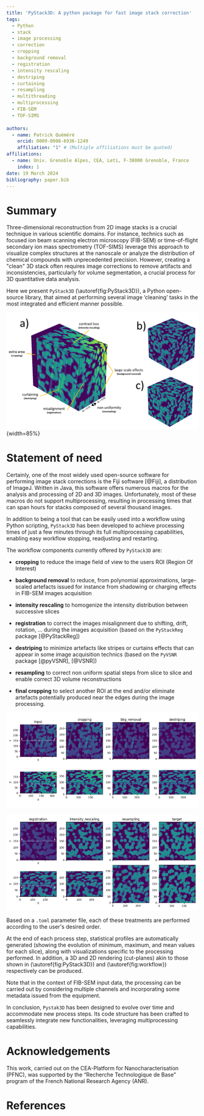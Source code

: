 ```yaml
---
title: 'PyStack3D: A python package for fast image stack correction'
tags:
  - Python
  - stack
  - image processing
  - correction
  - cropping
  - background removal
  - registration
  - intensity rescaling
  - destriping
  - curtaining
  - resampling
  - multithreading
  - multiprocessing
  - FIB-SEM
  - TOF-SIMS

authors:
  - name: Patrick Quéméré
    orcid: 0009-0008-6936-1249
    affiliation: "1" # (Multiple affiliations must be quoted)
affiliations:
  - name: Univ. Grenoble Alpes, CEA, Leti, F-38000 Grenoble, France
    index: 1
date: 19 March 2024
bibliography: paper.bib
---
```


# Summary

Three-dimensional reconstruction from 2D image stacks is a crucial technique in various scientific domains. For instance, technics such as focused ion beam scanning electron microscopy (FIB-SEM) or time-of-flight secondary ion mass spectrometry (TOF-SIMS) leverage this approach to visualize complex structures at the nanoscale or analyze the distribution of chemical compounds with unprecedented precision. However, creating a "clean" 3D stack often requires image corrections to remove artifacts and inconsistencies, particularly for volume segmentation, a crucial process for 3D quantitative data analysis.

Here we present ``PyStack3D`` (\autoref{fig:PyStack3D}), a Python open-source library, that aimed at performing several image ‘cleaning’ tasks in the most integrated and efficient manner possible.

![a) Synthetic stack with different types of defects. b) Corrected stack. c) Ground truth.\label{fig:PyStack3D}](../doc/_static/pystack3d.png){width=85%}

# Statement of need

Certainly, one of the most widely used open-source software for performing image stack corrections is the Fiji software [@Fiji], a distribution of ImageJ. Written in Java, this software offers numerous macros for the analysis and processing of 2D and 3D images. Unfortunately, most of these macros do not support multiprocessing, resulting in processing times that can span hours for stacks composed of several thousand images.

In addition to being a tool that can be easily used into a workflow using Python scripting, ``PyStack3D`` has been developed to achieve processing times of just a few minutes through its full multiprocessing capabilities, enabling easy workflow stopping, readjusting and restarting.

The workflow components currently offered by ``PyStack3D`` are:

* **cropping** to reduce the image field of view to the users ROI (Region Of Interest)

* **background removal** to reduce, from polynomial approximations, large-scaled artefacts issued for instance from shadowing or charging effects in FIB-SEM images acquisition

* **intensity rescaling** to homogenize the intensity distribution between successive slices

* **registration** to correct the images misalignment due to shifting, drift, rotation, … during the images acquisition (based on the ``PyStackReg`` package [@PyStackReg])

* **destriping** to minimize artefacts like stripes or curtains effects that can appear in some image acquisition technics (based on the ``PyVSNR`` package [@pyVSNR], [@VSNR])

* **resampling** to correct non uniform spatial steps from slice to slice and enable correct 3D volume reconstructions

* **final cropping** to select another ROI at the end and/or eliminate artefacts potentially produced near the edges during the image processing.

![](../doc/_static/workflow_1.png)

![Cut-planes related to the different process steps issued from the Figure 1b stack correction.\label{fig:workflow}](../doc/_static/workflow_2.png)

Based on a ``.toml`` parameter file, each of these treatments are performed according to the user's desired order.

At the end of each process step, statistical profiles are automatically generated (showing the evolution of minimum, maximum, and mean values for each slice), along with visualizations specific to the processing performed. In addition, a 3D and 2D rendering (cut-planes) akin to those shown in (\autoref{fig:PyStack3D}) and (\autoref{fig:workflow}) respectively can be produced.

Note that in the context of FIB-SEM input data, the processing can be carried out by considering multiple channels and incorporating some metadata issued from the equipment.

In conclusion, ``Pystak3D`` has been designed to evolve over time and accommodate new process steps. Its code structure has been crafted to seamlessly integrate new functionalities, leveraging multiprocessing capabilities.

# Acknowledgements

This work, carried out on the CEA-Platform for Nanocharacterisation (PFNC), was supported by the “Recherche Technologique de Base” program of the French National Research Agency (ANR).

# References